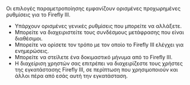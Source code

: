 Οι επιλογές παραμετροποίησης εμφανίζουν ορισμένες προχωρημένες ρυθμίσεις για το Firefly III.

* Υπάρχουν ορισμένες γενικές ρυθμίσεις που μπορείτε να αλλάξετε.
* Μπορείτε να διαχειριστείτε τους συνδέσμους μετάφρασης που είναι διαθέσιμοι.
* Μπορείτε να ορίσετε τον τρόπο με τον οποίο το Firefly III ελέγχει για ενημερώσεις.
* Μπορείτε να στείλετε ένα δοκιμαστικό μήνυμα από το Firefly III.
* Η διαχείριση χρηστών σας επιτρέπει να διαχειρίζεστε τους χρήστες της εγκατάστασης Firefly III, σε περίπτωση που χρησιμοποιούν και άλλοι πέρα από εσάς αυτή την εγκατάσταση.